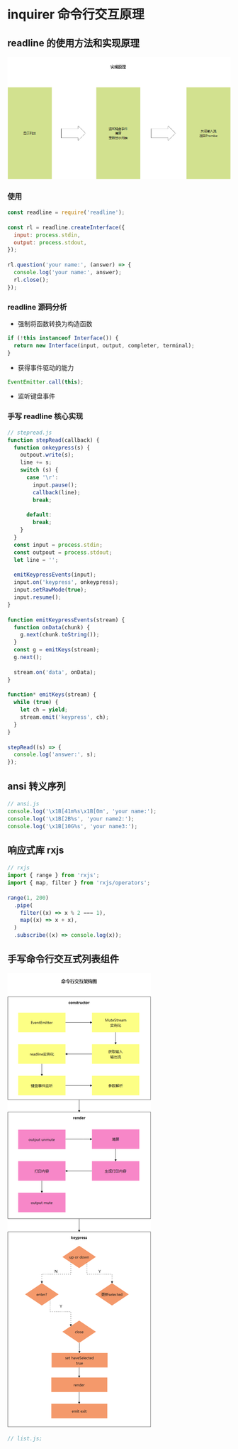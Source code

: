 # inquirer 命令行交互原理

## readline 的使用方法和实现原理

![命令交互实现原理](../assets/images/命令交互实现原理.png)

### 使用

```javascript
const readline = require('readline');

const rl = readline.createInterface({
  input: process.stdin,
  output: process.stdout,
});

rl.question('your name:', (answer) => {
  console.log('your name:', answer);
  rl.close();
});
```

### readline 源码分析

- 强制将函数转换为构造函数

```javascript
if (!this instanceof Interface()) {
  return new Interface(input, output, completer, terminal);
}
```

- 获得事件驱动的能力

```javascript
EventEmitter.call(this);
```

- 监听键盘事件

### 手写 readline 核心实现

```javascript
// stepread.js
function stepRead(callback) {
  function onkeypress(s) {
    outpout.write(s);
    line += s;
    switch (s) {
      case '\r':
        input.pause();
        callback(line);
        break;

      default:
        break;
    }
  }
  const input = process.stdin;
  const outpout = process.stdout;
  let line = '';

  emitKeypressEvents(input);
  input.on('keypress', onkeypress);
  input.setRawMode(true);
  input.resume();
}

function emitKeypressEvents(stream) {
  function onData(chunk) {
    g.next(chunk.toString());
  }
  const g = emitKeys(stream);
  g.next();

  stream.on('data', onData);
}

function* emitKeys(stream) {
  while (true) {
    let ch = yield;
    stream.emit('keypress', ch);
  }
}

stepRead((s) => {
  console.log('answer:', s);
});
```

## ansi 转义序列

```javascript
// ansi.js
console.log('\x1B[41m%s\x1B[0m', 'your name:');
console.log('\x1B[2B%s', 'your name2:');
console.log('\x1B[10G%s', 'your name3:');
```

## 响应式库 rxjs

```javascript
// rxjs
import { range } from 'rxjs';
import { map, filter } from 'rxjs/operators';

range(1, 200)
  .pipe(
    filter((x) => x % 2 === 1),
    map((x) => x + x),
  )
  .subscribe((x) => console.log(x));
```

## 手写命令行交互式列表组件

![命令行交互架构图](../assets/images/命令行交互架构图.png)

```javascript
// list.js;
```
